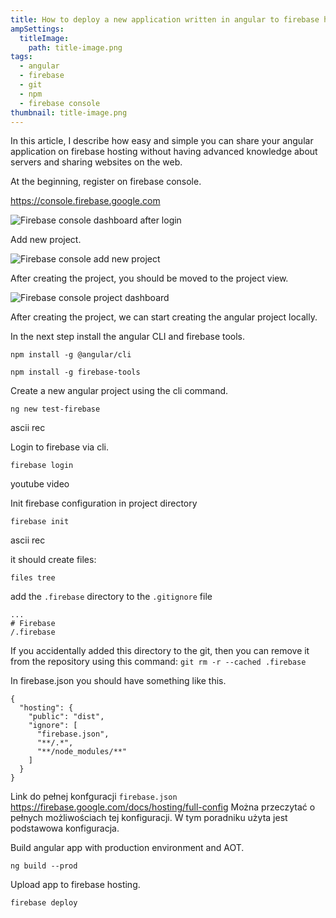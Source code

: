 ```yaml
---
title: How to deploy a new application written in angular to firebase hosting
ampSettings:
  titleImage:
    path: title-image.png
tags:
  - angular
  - firebase
  - git
  - npm
  - firebase console
thumbnail: title-image.png
---
```


In this article, I describe how easy and simple you can share your angular application on firebase hosting without having advanced knowledge about servers and sharing websites on the web.

At the beginning, register on firebase console.

https://console.firebase.google.com

![Firebase console dashboard after login](firebase-console-login-dashboard.png)

Add new project.

![Firebase console add new project](firebase-console-add-new-project.png)

After creating the project, you should be moved to the project view.

![Firebase console project dashboard](firebase-console-project-dashboard-after-create.png)

After creating the project, we can start creating the angular project locally.

In the next step install the angular CLI and firebase tools.

`npm install -g @angular/cli`

<script id="asciicast-5Q8TMhb8bl1vXoaiFSoNTX8BW" src="https://asciinema.org/a/5Q8TMhb8bl1vXoaiFSoNTX8BW.js" async></script>

`npm install -g firebase-tools`

<script id="asciicast-242425" src="https://asciinema.org/a/242425.js" async></script>

Create a new angular project using the cli command.

`ng new test-firebase`

<script id="asciicast-242689" src="https://asciinema.org/a/242689.js" async></script>



ascii rec

Login to firebase via cli.

`firebase login`

youtube video

Init firebase configuration in project directory

`firebase init`

ascii rec

it should create files:

`files tree`

add the `.firebase` directory to the `.gitignore` file

```gitignore
...
# Firebase
/.firebase
```

If you accidentally added this directory to the git, then you can remove it from the repository using this command: `git rm -r --cached .firebase`

In firebase.json you should have something like this.

```
{
  "hosting": {
    "public": "dist",
    "ignore": [
      "firebase.json",
      "**/.*",
      "**/node_modules/**"
    ]
  }
}
```

Link do pełnej konfguracji `firebase.json` https://firebase.google.com/docs/hosting/full-config
Można przeczytać o pełnych możliwościach tej konfiguracji. W tym poradniku użyta jest podstawowa konfiguracja.

Build angular app with production environment and AOT.

`ng build --prod`

Upload app to firebase hosting.

`firebase deploy`

